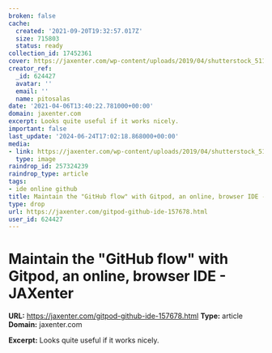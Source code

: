 ```yaml
---
broken: false
cache:
  created: '2021-09-20T19:32:57.017Z'
  size: 715803
  status: ready
collection_id: 17452361
cover: https://jaxenter.com/wp-content/uploads/2019/04/shutterstock_511437970.png
creator_ref:
  _id: 624427
  avatar: ''
  email: ''
  name: pitosalas
date: '2021-04-06T13:40:22.781000+00:00'
domain: jaxenter.com
excerpt: Looks quite useful if it works nicely.
important: false
last_update: '2024-06-24T17:02:18.868000+00:00'
media:
- link: https://jaxenter.com/wp-content/uploads/2019/04/shutterstock_511437970.png
  type: image
raindrop_id: 257324239
raindrop_type: article
tags:
- ide online github
title: Maintain the "GitHub flow" with Gitpod, an online, browser IDE - JAXenter
type: drop
url: https://jaxenter.com/gitpod-github-ide-157678.html
user_id: 624427
---
```


# Maintain the "GitHub flow" with Gitpod, an online, browser IDE - JAXenter

**URL:** https://jaxenter.com/gitpod-github-ide-157678.html
**Type:** article
**Domain:** jaxenter.com

**Excerpt:** Looks quite useful if it works nicely.
